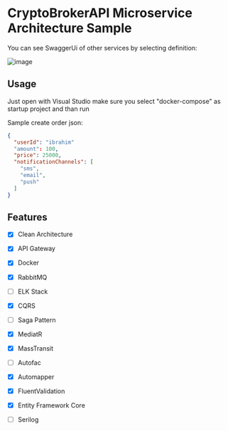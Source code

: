 # CryptoBrokerAPI Microservice Architecture Sample

You can see SwaggerUi of other services by selecting definition:

![image](https://github.com/iBener/CryptoBrokerApi/assets/5037744/6855742b-dc70-43bc-9dfe-b48c016f9aca)

## Usage
Just open with Visual Studio make sure you select "docker-compose" as startup project and than run

Sample create order json:
```json
{
  "userId": "ibrahim"
  "amount": 100,
  "price": 25000,
  "notificationChannels": [
    "sms",
    "email",
    "push"
  ]
}
```

## Features

- [x] Clean Architecture
- [x] API Gateway
- [x] Docker
- [x] RabbitMQ
- [ ] ELK Stack
- [x] CQRS
- [ ] Saga Pattern
- [x] MediatR
- [x] MassTransit
- [ ] Autofac
- [x] Automapper
- [x] FluentValidation
- [x] Entity Framework Core
- [ ] Serilog


